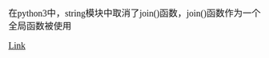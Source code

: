 <font size=4 face='楷体'>

在python3中，string模块中取消了join()函数，join()函数作为一个全局函数被使用  

[Link](https://www.cnblogs.com/zlgxzswjy/p/6336878.html)